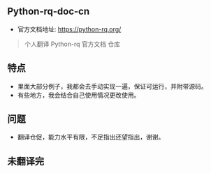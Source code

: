 ## Python-rq-doc-cn 

- 官方文档地址: https://python-rq.org/

> 个人翻译 Python-rq 官方文档 仓库

## 特点
- 里面大部分例子，我都会去手动实现一遍，保证可运行，并附带源码。
- 有些地方，我会结合自己使用情况更改使用。

## 问题
- 翻译仓促，能力水平有限，不足指出还望指出，谢谢。


## 未翻译完